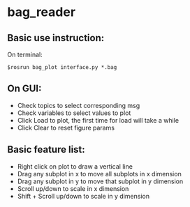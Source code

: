 bag_reader
==========
Basic use instruction:
--------------------
On terminal:
```
$rosrun bag_plot interface.py *.bag
```
On GUI:
----------------
* Check topics to select corresponding msg
* Check variables to select values to plot
* Click Load to plot, the first time for load will take a while
* Click Clear to reset figure params

Basic feature list:
------------------
* Right click on plot to draw a vertical line
* Drag any subplot in x to move all subplots in x dimension
* Drag any subplot in y to move that subplot in y dimension
* Scroll up/down to scale in x dimension
* Shift + Scroll up/down to scale in y dimension
 
